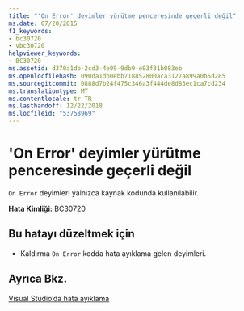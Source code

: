 ```yaml
---
title: "'On Error' deyimler yürütme penceresinde geçerli değil"
ms.date: 07/20/2015
f1_keywords:
- bc30720
- vbc30720
helpviewer_keywords:
- BC30720
ms.assetid: d370a1db-2cd3-4e09-9db9-e03f31b083eb
ms.openlocfilehash: 090da1db0ebb718852800aca3127a899a0b5d285
ms.sourcegitcommit: 0888d7b24f475c346a3f444de8d83ec1ca7cd234
ms.translationtype: MT
ms.contentlocale: tr-TR
ms.lasthandoff: 12/22/2018
ms.locfileid: "53758969"
---
```

# <a name="on-error-statements-are-not-valid-in-the-immediate-window"></a>'On Error' deyimler yürütme penceresinde geçerli değil
`On Error` deyimleri yalnızca kaynak kodunda kullanılabilir.  
  
 **Hata Kimliği:** BC30720  
  
## <a name="to-correct-this-error"></a>Bu hatayı düzeltmek için  
  
-   Kaldırma `On Error` kodda hata ayıklama gelen deyimleri.  
  
## <a name="see-also"></a>Ayrıca Bkz.  
 [Visual Studio’da hata ayıklama](/visualstudio/debugger/debugging-in-visual-studio)
